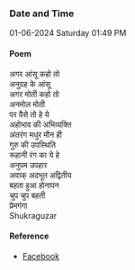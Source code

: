 ### Date and Time

01-06-2024 Saturday 01:49 PM

#### Poem

अगर आंसू कहो तो <br />
अनुग्रह के आंसू <br />
अगर मोती कहो तो <br />
अनमोल मोती <br />
पर वैसे तो हे ये <br />
अहोभाव की अभिव्यक्ति <br />
अंतरंग मधुर मौन ही <br />
गुरु की उपस्थिति <br />
रूहानी रंग का ये हे <br />
अनुपम उपहार <br />
अवाक् अदभूत अद्वितीय <br />
बहता हुआ होनापन <br />
चुप चुप बहती <br />
प्रेमगंगा <br />
Shukraguzar <br />

#### Reference

* [Facebook](https://www.facebook.com/share/p/vyPbtnVe8sQUJR3V/)
